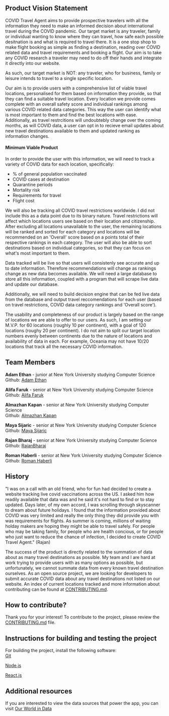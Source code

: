 ## Product Vision Statement

COVID Travel Agent aims to provide prospective travelers with all the information they need to make an informed decision about international travel during the COVID pandemic. Our target market is any traveler, family or individual wanting to know where they can travel, how safe each possible desitnation is and what is required to travel there. It is a one stop shop to make flight booking as simple as finding a destination, reading over COVID related data and travel requirements and booking a flight. Our aim is to take any COVID research a traveler may need to do off their hands and integrate it directly into our website. 

As such, our target market is NOT: any traveler, who for business, family or leisure intends to travel to a single specific location. 

Our aim is to provide users with a comprehensive list of viable travel locations, personalised for them based on information they provide, so that they can find a suitable travel location. Every location we provide comes complete with an overall safety score and individual rankings among various COVID related data categories. This way the user can identify what is most important to them and find the best locations with ease. Additionally, as travel restrcitions will undoubtebly change over the coming months, as will COVID data, a user can opt in to recieve email updates about new travel destinations available to them and updated ranking as information changes.

#### Minimum Viable Product

In order to provide the user with this information, we will need to track a variety of COVID data for each location, specifically: 

- % of general population vaccinated
- COVID cases at destination
- Quarantine periods 
- Mortality risk
- Requirements for travel
- Flight cost

We will also be tracking all COVID travel restrictions worldwide. I did not include this as a data point due to its binary nature. Travel restrictions will affect which locations users see based on their location and citizenship. After excluding all locations unavailable to the user, the remaining locations will be ranked and sorted for each category and locations will be recommended on an 'Overall' score based on a points total of their respective rankings in each category. The user will also be able to sort destinations based on individual categories, so that they can focus on what's most important to them. 

Data tracked will be live so that users will consistenly see accurate and up to date information. Therefore recommendations will change as rankings change as new data becomes available. We will need a large database to store all this information, coupled with a program that will scrape live data and update our database.

Additionally, we will need to build decision engine that can be fed live data from the database and output travel reccomendations for each user (based on travel restrictions, COVID data category rankings and 'Overall score').

The usability and completeness of our product is largely based on the range of locations we are able to offer to our users. As such, I am setting our M.V.P. for 60 locations (roughly 10 per continent), with a goal of 120 locations (roughy 20 per continent). I do not aim to split our target location numbers evenly between continents due to the nature of locations and availability of data in each. For example, Oceania may not have 10/20 locations that track all the necessary COVID information. 

## Team Members

**Adam Ethan** - junior at New York University studying Computer Science<br>
Github:  <a href="https://github.com/AdamEthan" target="_blank">Adam Ethan</a>

**Alifa Faruk** - senior at New York University studying Computer Science<br>
Github:  <a href="https://github.com/alifafaruk" target="_blank">Alifa Faruk</a>

**Almazhan Kapan** - senior at New York University studying Computer Science<br>
Github:  <a href="https://github.com/almazhankapan" target="_blank">Almazhan Kapan</a>

**Maya Sijaric** - senior at New York University studying Computer Science<br>
Github:  <a href="https://github.com/sijaric" target="_blank">Maya Sijaric</a>

**Rajan Bharaj** - senior at New York University studying Computer Science<br>
Github:  <a href="https://github.com/RajanBharaj/" target="_blank">RajanBharaj</a>

**Roman Haberli** - senior at New York University studying Computer Science<br>
Github:  <a href="https://github.com/rhaberli/" target="_blank">Roman Haberli</a>


## History

"I was on a call with an old friend, who for fun had decided to create a website tracking live covid vaccinations across the US. I asked him how readily available that data was and he said it's not hard to find or to stay updated. Days later, of my own accord, I was scrolling through skyscanner to dream about future holidays. I found that the information provided about COVID was very limited and really the only thing they did provide you with was requirements for flights. As summer is coming, millions of waiting holday makers are hoping they might be able to travel safely. For people who may be taking family, for people who are health concious, or for people who just want to reduce the chance of infection, I decided to create COVID Travel Agent." (Rajan)

The success of the product is directly related to the summation of data about as many travel destinations as possible. My team and I are hard at work trying to provide users with as many options as possible, but unfortunately, we cannot summate data from every known travel destination ourselves. As an open source project, we are looking for developers to submit accurate COVID data about any travel destinations not listed on our website. An index of current locations tracked and more information about contributing can be found at [CONTRIBUTING.md](./CONTRIBUTING.md).

## How to contribute? 
Thank you for your interest! To contribute to the project, please review the [CONTRIBUTING.md](./README.md) file. 

## Instructions for building and testing the project

For building the project, install the following software: <br>
<a href="https://git-scm.com/" target="_blank">Git</a><br>

<a href="https://nodejs.org/" target="_blank">Node.js</a><br>

<a href="https://reactjs.org/" target="_blank">React.js</a><br>

## Additional resources

If you are interested to view the data sources that power the app, you can visit <a href="https://ourworldindata.org/coronavirus" target="_blank">Our World in Data</a><br>
